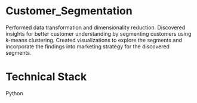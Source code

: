 # Customer_Segmentation
Performed data transformation and dimensionality reduction. Discovered insights for better customer understanding by segmenting customers using k-means clustering. Created visualizations to explore the segments and incorporate the findings into marketing strategy for the discovered segments.

# Technical Stack
Python
